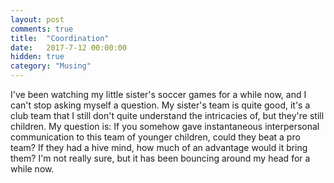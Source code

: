 ```yaml
---
layout: post
comments: true
title:  "Coordination"
date:   2017-7-12 00:00:00
hidden: true
category: "Musing"
---
```


I've been watching my little sister's soccer games for a while now, and I can't stop asking myself a question. My sister's team is quite good, it's a club team that I still don't quite understand the intricacies of, but they're still children. My question is: If you somehow gave instantaneous interpersonal communication to this team of younger children, could they beat a pro team? If they had a hive mind, how much of an advantage would it bring them? I'm not really sure, but it has been bouncing around my head for a while now.
